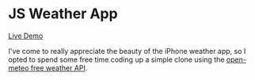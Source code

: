 # JS Weather App

[Live Demo](https://druserkes.github.io/js-weather-app/)  

I've come to really appreciate the beauty of the iPhone weather app, so I opted to spend some free time coding up a simple clone using the [open-meteo free weather API](https://open-meteo.com/). 